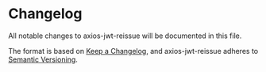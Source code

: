 # Changelog

All notable changes to axios-jwt-reissue will be documented in this file.

The format is based on [Keep a Changelog](https://keepachangelog.com/en/1.0.0/),
and axios-jwt-reissue adheres to [Semantic Versioning](https://semver.org/spec/v2.0.0.html).
